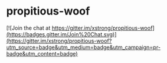 # propitious-woof

[![Join the chat at https://gitter.im/xstrong/propitious-woof](https://badges.gitter.im/Join%20Chat.svg)](https://gitter.im/xstrong/propitious-woof?utm_source=badge&utm_medium=badge&utm_campaign=pr-badge&utm_content=badge)
